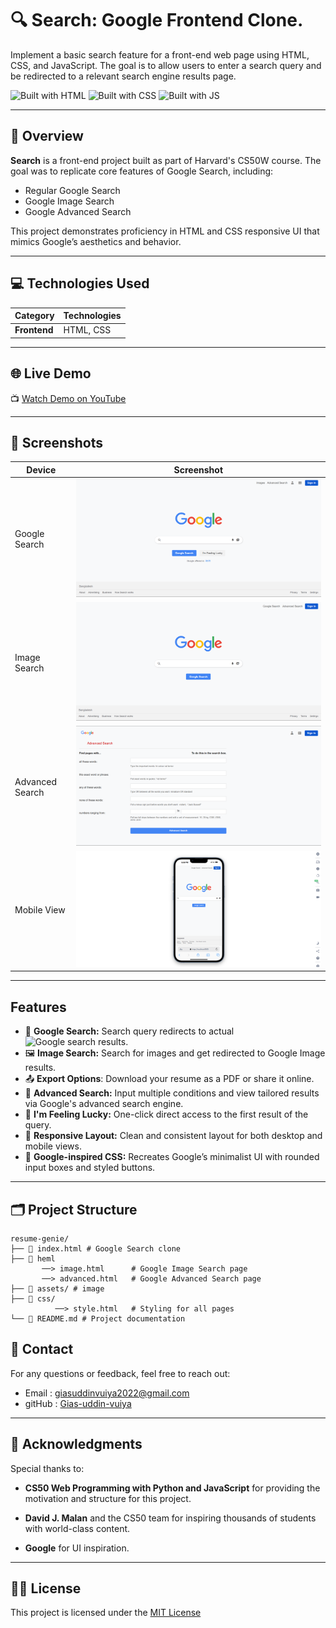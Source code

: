 # 🔍 Search: Google Frontend Clone. 
Implement a basic search feature for a front-end web page using HTML, CSS, and JavaScript. The goal is to allow users to enter a search query and be redirected to a relevant search engine results page.

![Built with HTML](https://img.shields.io/badge/Built%20with-HTML-red)
![Built with CSS](https://img.shields.io/badge/Built%20with-CSS-blue)
![Built with JS](https://img.shields.io/badge/Built%20with-JavaScript-yellow)

---

## 📌 Overview

**Search** is a front-end project built as part of Harvard's CS50W course. The goal was to replicate core features of Google Search, including:
- Regular Google Search
- Google Image Search
- Google Advanced Search

This project demonstrates proficiency in HTML and CSS responsive UI that mimics Google’s aesthetics and behavior.

---


## 💻 Technologies Used

| **Category**     | **Technologies**                                     |
|-------------------|-----------------------------------------------------|
| **Frontend**     | HTML, CSS                    |

---

## 🌐 Live Demo

📺 [Watch Demo on YouTube](https://youtu.be/p4wB5-RvUNI)

---

## 📸 Screenshots

| Device  | Screenshot                                                                                   |
|---------|---------------------------------------------------------------------------------------------|
| Google Search  | ![Google Search](./assets/google-search.png)                         |
| Image Search | ![Image Search](./assets/image-search.png)                               |
| Advanced Search | ![Advanced Search](./assets/advanced-search.png)                               |
| Mobile View | ![Mobile View](./assets/mobile-view.png)                               |

---

## Features
- 🔎 **Google Search:** Search query redirects to actual ![Google search results](https://www.google.com).
- 🖼️ **Image Search:** Search for images and get redirected to Google Image results.
- 📤 **Export Options**: Download your resume as a PDF or share it online.
- 🧠 **Advanced Search:** Input multiple conditions and view tailored results via Google's advanced search engine.
- 🎯 **I'm Feeling Lucky:** One-click direct access to the first result of the query.
- 📱 **Responsive Layout:** Clean and consistent layout for both desktop and mobile views.
- 🎨 **Google-inspired CSS:** Recreates Google’s minimalist UI with rounded input boxes and styled buttons.


--- 

##  🗂️ Project Structure

```base 
resume-genie/ 
├── 📁 index.html # Google Search clone
├── 📁 heml 
       ──> image.html      # Google Image Search page
       ──> advanced.html   # Google Advanced Search page
├── 📁 assets/ # image 
├── 📁 css/
          ──> style.html   # Styling for all pages
└── 📄 README.md # Project documentation
```

## 👤 Contact
For any questions or feedback, feel free to reach out:


- Email : giasuddinvuiya2022@gmail.com
- gitHub : [Gias-uddin-vuiya](https://github.com/Gias-uddin-vuiya)

--- 


## 🙏 Acknowledgments
Special thanks to:

- **CS50 Web Programming with Python and JavaScript** for providing the motivation and structure for this project.

- **David J. Malan** and the CS50 team for inspiring thousands of students with world-class content.

- **Google** for UI inspiration.
--- 
## 📜✨ License 
This project is licensed under the [MIT License](/search/LICENSE)
